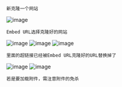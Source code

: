 	新克隆一个网站
![image](/assets/Pentest_Note/master/img/227.png)

	Embed URL选择克隆好的网站
![image](/assets/Pentest_Note/master/img/228.png)
![image](/assets/Pentest_Note/master/img/229.png)
![image](/assets/Pentest_Note/master/img/230.png)

	里面的超链接已经被Embed URL克隆好的URL替换掉了
![image](/assets/Pentest_Note/master/img/231.png)
![image](/assets/Pentest_Note/master/img/232.png)

	若是要加载附件，需注意附件的免杀